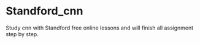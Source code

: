 # Standford_cnn
Study cnn with Standford free online lessons and will finish all assignment step by step.

